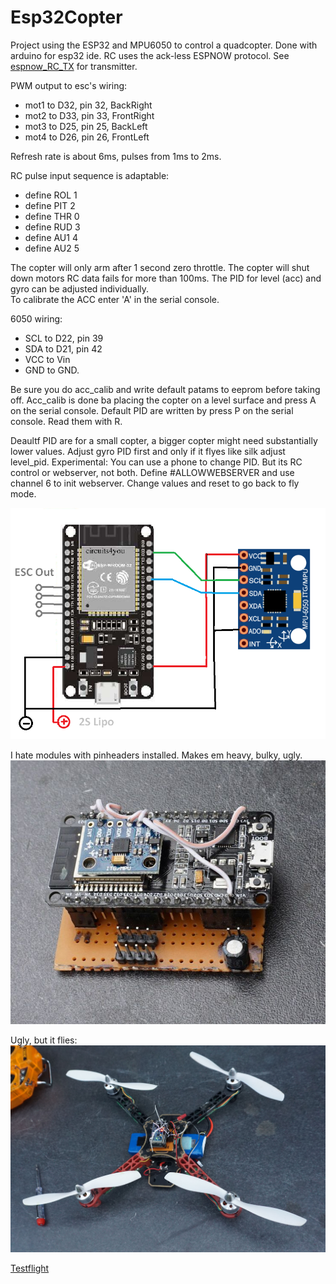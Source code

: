 # Esp32Copter

Project using the ESP32 and MPU6050 to control a quadcopter. Done with arduino for esp32 ide. 
RC uses the ack-less ESPNOW protocol. See [espnow_RC_TX](https://github.com/PepeTheFroggie/espnow_RC_TX) for transmitter.

PWM output to esc's wiring:

* mot1 to D32, pin 32, BackRight
* mot2 to D33, pin 33, FrontRight
* mot3 to D25, pin 25, BackLeft
* mot4 to D26, pin 26, FrontLeft 

Refresh rate is about 6ms, pulses from 1ms to 2ms.

RC pulse input sequence is adaptable: 

* define ROL 1
* define PIT 2
* define THR 0
* define RUD 3
* define AU1 4
* define AU2 5

The copter will only arm after 1 second zero throttle. The copter will shut down motors RC data fails for more than 100ms.
The PID for level (acc) and gyro can be adjusted individually.  
To calibrate the ACC enter 'A' in the serial console.

6050 wiring: 

* SCL to D22, pin 39 
* SDA to D21, pin 42 
* VCC to Vin 
* GND to GND.
 
Be sure you do acc_calib and write default patams to eeprom before taking off. 
Acc_calib is done ba placing the copter on a level surface and press A on the serial console.
Default PID are written by press P on the serial console. Read them with R.

Deaultf PID are for a small copter, a bigger copter might need substantially lower values. Adjust gyro PID first and only if it flyes like silk adjust level_pid.
Experimental:
You can use a phone to change PID. But its RC control or webserver, not both. Define #ALLOWWEBSERVER and use channel 6 to init webserver. Change values and reset to go back to fly mode.

![wiring.png](Wiring.png "Wiring")

I hate modules with pinheaders installed. Makes em heavy, bulky, ugly.
![DSC02360.jpg](DSC02360.jpg "I hate modules with pinheaders installed. Makes em heavy, bulky, ugly")

Ugly, but it flies:
![DSC02364.jpg](DSC02364.jpg "Mr.ugly")

[Testflight](https://youtu.be/QWrKGh4auAo)  

